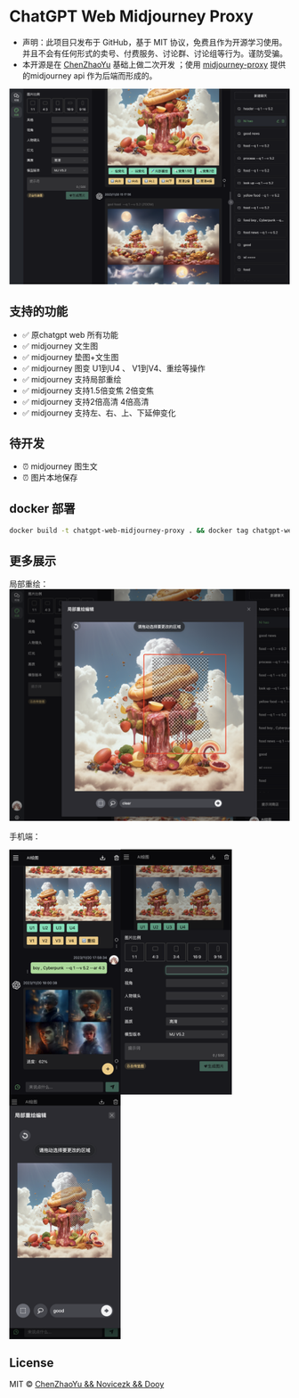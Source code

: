 # ChatGPT Web Midjourney Proxy

- 声明：此项目只发布于 GitHub，基于 MIT 协议，免费且作为开源学习使用。并且不会有任何形式的卖号、付费服务、讨论群、讨论组等行为。谨防受骗。
- 本开源是在 [ChenZhaoYu](https://github.com/ChenZhaoYu/chatgpt-web) 基础上做二次开发 ；使用 [midjourney-proxy](https://github.com/novicezk/midjourney-proxy) 提供的midjourney api 作为后端而形成的。

[![npm version](./docs/mj1.jpg)](./docs/mj1.jpg)
## 支持的功能
- ✅ 原chatgpt web 所有功能
- ✅ midjourney 文生图
- ✅ midjourney 垫图+文生图  
- ✅ midjourney 图变 U1到U4 、 V1到V4、重绘等操作
- ✅ midjourney 支持局部重绘
- ✅ midjourney 支持1.5倍变焦 2倍变焦
- ✅ midjourney 支持2倍高清 4倍高清
- ✅ midjourney 支持左、右、上、下延伸变化
## 待开发
- ⏰ midjourney 图生文
- ⏰ 图片本地保存
## docker 部署
```bash
docker build -t chatgpt-web-midjourney-proxy . && docker tag chatgpt-web-midjourney-proxy ydlhero/chatgpt-web-midjourney-proxy && docker push  ydlhero/chatgpt-web-midjourney-proxy
```
## 更多展示
局部重绘：
[![局部重绘](./docs/mj2.jpg)](./docs/mj2.jpg)

手机端：
<div style="display: flex; flex-wrap: wrap">
 <img src="./docs/mjs1.jpg" style="width:200px" >
 <img src="./docs/mjs2.jpg"  style="width:200px">
 <img src="./docs/mjs3.jpg"  style="width:200px">
</div>



## License
MIT © [ChenZhaoYu && Novicezk  && Dooy](./license)
